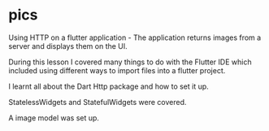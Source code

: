 # pics
Using HTTP on a flutter application - The application returns images from a server and displays them on the UI.

During this lesson I covered many things to do with the Flutter IDE which included using different ways to import files into a flutter project.

I learnt all about the Dart Http package and how to set it up.

StatelessWidgets and StatefulWidgets were covered. 

A image model was set up.



